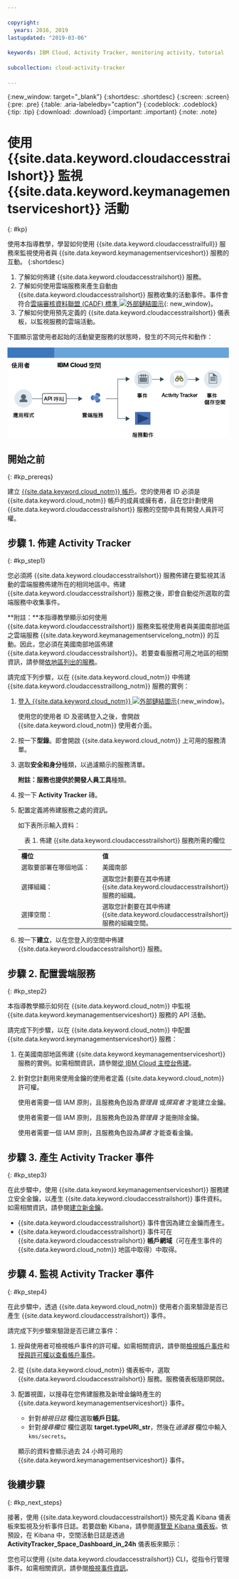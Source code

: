 ```yaml
---

copyright:
  years: 2016, 2019
lastupdated: "2019-03-06"

keywords: IBM Cloud, Activity Tracker, monitoring activity, tutorial

subcollection: cloud-activity-tracker

---
```


{:new_window: target="_blank"}
{:shortdesc: .shortdesc}
{:screen: .screen}
{:pre: .pre}
{:table: .aria-labeledby="caption"}
{:codeblock: .codeblock}
{:tip: .tip}
{:download: .download}
{:important: .important}
{:note: .note}


# 使用 {{site.data.keyword.cloudaccesstrailshort}} 監視 {{site.data.keyword.keymanagementserviceshort}} 活動
{: #kp}

使用本指導教學，學習如何使用 {{site.data.keyword.cloudaccesstrailfull}} 服務來監視使用者與 {{site.data.keyword.keymanagementserviceshort}} 服務的互動。
{:shortdesc}

1. 了解如何佈建 {{site.data.keyword.cloudaccesstrailshort}} 服務。
2. 了解如何使用雲端服務來產生自動由 {{site.data.keyword.cloudaccesstrailshort}} 服務收集的活動事件。事件會符合[雲端審核資料聯盟 (CADF) 標準 ![外部鏈結圖示](../../icons/launch-glyph.svg "外部鏈結圖示")](https://www.dmtf.org/sites/default/files/standards/documents/DSP0262_1.0.0.pdf){: new_window}。
3. 了解如何使用預先定義的 {{site.data.keyword.cloudaccesstrailshort}} 儀表板，以監視服務的雲端活動。

下圖顯示當使用者起始的活動變更服務的狀態時，發生的不同元件和動作：

![當使用者起始的活動變更服務的狀態時，發生的元件和動作](../images/AT_f1.png "當使用者起始的活動變更服務的狀態時，發生的元件和動作")



## 開始之前
{: #kp_prereqs}

建立 [{{site.data.keyword.cloud_notm}} 帳戶](https://cloud.ibm.com/login)。您的使用者 ID 必須是 {{site.data.keyword.cloud_notm}} 帳戶的成員或擁有者，且在您計劃使用 {{site.data.keyword.cloudaccesstrailshort}} 服務的空間中具有開發人員許可權。


## 步驟 1. 佈建 Activity Tracker
{: #kp_step1}

您必須將 {{site.data.keyword.cloudaccesstrailshort}} 服務佈建在要監視其活動的雲端服務佈建所在的相同地區中。佈建 {{site.data.keyword.cloudaccesstrailshort}} 服務之後，即會自動從所選取的雲端服務中收集事件。 

**附註：**本指導教學顯示如何使用 {{site.data.keyword.cloudaccesstrailshort}} 服務來監視使用者與美國南部地區之雲端服務 {{site.data.keyword.keymanagementservicelong_notm}} 的互動。因此，您必須在美國南部地區佈建 {{site.data.keyword.cloudaccesstrailshort}}。若要查看服務可用之地區的相關資訊，請參閱[依地區列出的服務](/docs/resources?topic=resources-services_region#services_region)。

請完成下列步驟，以在 {{site.data.keyword.cloud_notm}} 中佈建 {{site.data.keyword.cloudaccesstraillong_notm}} 服務的實例：

1. [登入 {{site.data.keyword.cloud_notm}} ![外部鏈結圖示](../../icons/launch-glyph.svg "外部鏈結圖示")](https://cloud.ibm.com/login){:new_window}。
    
	使用您的使用者 ID 及密碼登入之後，會開啟 {{site.data.keyword.cloud_notm}} 使用者介面。

2. 按一下**型錄**。即會開啟 {{site.data.keyword.cloud_notm}} 上可用的服務清單。

3. 選取**安全和身分**種類，以過濾顯示的服務清單。

    **附註：**服務也提供於**開發人員工具**種類。

4. 按一下 **Activity Tracker** 磚。 

5. 配置定義將佈建服務之處的資訊。 

    如下表所示輸入資料： 

    <table>
	  <caption>表 1. 佈建 {{site.data.keyword.cloudaccesstrailshort}} 服務所需的欄位</caption>
	  <tr>
	    <th width="50%">欄位</th>
		<th width="50%">值</th>
	  </tr>
	  <tr>
	    <td>選取要部署在哪個地區：</td>
		<td>美國南部</td>
	  </tr>
	  <tr>
	    <td>選擇組織：</td>
		<td>選取您計劃要在其中佈建 {{site.data.keyword.cloudaccesstrailshort}} 服務的組織。</td>
	  </tr>
	  <tr>
	    <td>選擇空間：</td>
		<td>選取您計劃要在其中佈建 {{site.data.keyword.cloudaccesstrailshort}} 服務的組織空間。</td>
	  </tr>
	</table>

6. 按一下**建立**，以在您登入的空間中佈建 {{site.data.keyword.cloudaccesstrailshort}} 服務。
   

## 步驟 2. 配置雲端服務  
{: #kp_step2}

本指導教學顯示如何在 {{site.data.keyword.cloud_notm}} 中監視 {{site.data.keyword.keymanagementserviceshort}} 服務的 API 活動。

請完成下列步驟，以在 {{site.data.keyword.cloud_notm}} 中配置 {{site.data.keyword.keymanagementserviceshort}} 服務：

1. 在美國南部地區佈建 {{site.data.keyword.keymanagementserviceshort}} 服務的實例。如需相關資訊，請參閱[從 IBM Cloud 主控台佈建](/docs/services/key-protect?topic=key-protect-provision#provision)。

2. 針對您計劃用來使用金鑰的使用者定義 {{site.data.keyword.cloud_notm}} 許可權。 

    使用者需要一個 IAM 原則，且服務角色設為*管理員* 或*撰寫者* 才能建立金鑰。

    使用者需要一個 IAM 原則，且服務角色設為*管理員* 才能刪除金鑰。

    使用者需要一個 IAM 原則，且服務角色設為*讀者* 才能查看金鑰。 


## 步驟 3. 產生 Activity Tracker 事件
{: #kp_step3}

在此步驟中，使用 {{site.data.keyword.keymanagementserviceshort}} 服務建立安全金鑰，以產生 {{site.data.keyword.cloudaccesstrailshort}} 事件資料。如需相關資訊，請參閱[建立新金鑰](/docs/services/key-protect?topic=key-protect-create-standard-keys#create-standard-keys)。

* {{site.data.keyword.cloudaccesstrailshort}} 事件會因為建立金鑰而產生。
* {{site.data.keyword.cloudaccesstrailshort}} 事件可在 {{site.data.keyword.cloudaccesstrailshort}} **帳戶網域**（可在產生事件的 {{site.data.keyword.cloud_notm}} 地區中取得）中取得。 

## 步驟 4. 監視 Activity Tracker 事件
{: #kp_step4}

在此步驟中，透過 {{site.data.keyword.cloud_notm}} 使用者介面來驗證是否已產生 {{site.data.keyword.cloudaccesstrailshort}} 事件。

請完成下列步驟來驗證是否已建立事件：

1. 授與使用者可檢視帳戶事件的許可權。如需相關資訊，請參閱[檢視帳戶事件](/docs/services/cloud-activity-tracker/how-to/manage-events-ui?topic=cloud-activity-tracker-view_acc_events#view_acc_events_account_events)和[授與許可權以查看帳戶事件](/docs/services/cloud-activity-tracker/how-to?topic=cloud-activity-tracker-grant_permissions#grant_acc_events)。

2. 從 {{site.data.keyword.cloud_notm}} 儀表板中，選取 {{site.data.keyword.cloudaccesstrailshort}} 服務。服務儀表板隨即開啟。

3. 配置視圖，以搜尋在您佈建服務及新增金鑰時產生的 {{site.data.keyword.keymanagementserviceshort}} 事件。

    * 針對*檢視日誌* 欄位選取**帳戶日誌**。
    * 針對*搜尋欄位* 欄位選取 **target.typeURI_str**，然後在*過濾器* 欄位中輸入 `kms/secrets`。
	
    顯示的資料會顯示過去 24 小時可用的 {{site.data.keyword.keymanagementserviceshort}} 事件。 
	


## 後續步驟
{: #kp_next_steps}

接著，使用 {{site.data.keyword.cloudaccesstrailshort}} 預先定義 Kibana 儀表板來監視及分析事件日誌。若要啟動 Kibana，請參閱[導覽至 Kibana 儀表板](/docs/services/cloud-activity-tracker/how-to/manage-events-ui?topic=cloud-activity-tracker-launch_kibana#launch_kibana)。依預設，在 Kibana 中，空間活動日誌是透過 **ActivityTracker_Space_Dashboard_in_24h** 儀表板來顯示：

您也可以使用 {{site.data.keyword.cloudaccesstrailshort}} CLI，從指令行管理事件。如需相關資訊，請參閱[檢視事件資訊](/docs/services/cloud-activity-tracker/how-to?topic=cloud-activity-tracker-viewing_event_status#viewing_event_status)。



